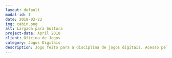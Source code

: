 ```yaml
---
layout: default
modal-id: 1
date: 2018-02-22
img: cabin.png
alt: Largada para Soltura
project-date: April 2018
client: Oficina de Jogos
category: Jogos Digitais
description: Jogo feito para a disciplina de jogos digitais. Acesso pelo link https://ruthimaria01.github.io/largada/
---
```

